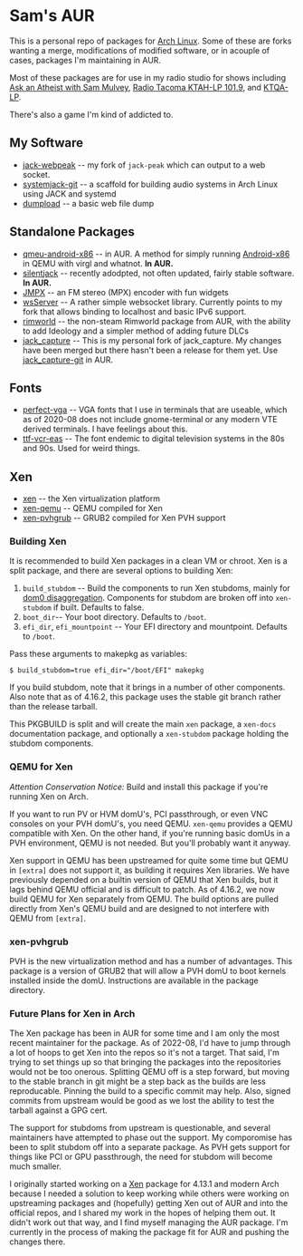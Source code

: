 # Sam's AUR

This is a personal repo of packages for [Arch Linux](http://archlinux.org).  Some of these are forks wanting a merge, modifications of modified software, or in acouple of cases, packages I'm maintaining in AUR.

Most of these packages are for use in my radio studio for shows including [Ask an Atheist with Sam Mulvey](https://atheist.radio), [Radio Tacoma KTAH-LP 101.9](http://radiotacoma.org), and [KTQA-LP](http://ktqa.org).

There's also a game I'm kind of addicted to.



## My Software
  * [jack-webpeak](https://github.com/refutationalist/jack-webpeak) -- my fork of `jack-peak` which can output to a web socket.
  * [systemjack-git](https://github.com/refutationalist/systemjack) -- a scaffold for building audio systems in Arch Linux using JACK and systemd
  * [dumpload](https://github.com/refutationalist/dumpload) -- a basic web file dump

## Standalone Packages

  * [qmeu-android-x86](https://aur.archlinux.org/packages/qemu-android-x86/) -- in AUR.  A method for simply running [Android-x86](http://android-x86.org) in QEMU with virgl and whatnot.  **In AUR.**
  * [silentjack](https://aur.archlinux.org/packages/silentjack) -- recently adodpted, not often updated, fairly stable software. **In AUR.**
  * [JMPX](http://jontio.zapto.org/hda1/paradise/jmpxencoder/jmpx.html) -- an FM stereo (MPX) encoder with fun widgets
  * [wsServer](https://github.com/Theldus/wsServer) -- A rather simple websocket library.   Currently points to my fork that allows binding to localhost and basic IPv6 support.
  * [rimworld](https://rimworldgame.com/) -- the non-steam Rimworld package from AUR, with the ability to add Ideology and a simpler method of adding future DLCs
  * [jack_capture](https://github.com/refutationalist/jack_capture) -- This is my personal fork of jack_capture.  My changes have been merged but there hasn't been a release for them yet.  Use [jack_capture-git](https://aur.archlinux.org/packages/jack_capture-git) in AUR.
  
## Fonts
  * [perfect-vga](http://laemeur.sdf.org/fonts/) -- VGA fonts that I use in terminals that are useable, which as of 2020-08 does not include gnome-terminal or any modern VTE derived terminals.  I have feelings about this.
  * [ttf-vcr-eas](https://www.fontzip.com/vcr-eas) -- The font endemic to digital television systems in the 80s and 90s.  Used for weird things.

 
## Xen

 * [xen](https://aur.archlinux.org/packages/xen/) -- the Xen virtualization platform 
 * [xen-qemu](https://qemu.org) -- QEMU compiled for Xen
 * [xen-pvhgrub](https://www.gnu.org/software/grub/) -- GRUB2 compiled for Xen PVH support

### Building Xen

It is recommended to build Xen packages in a clean VM or chroot.   Xen is a split package, and there are several options to building Xen:

  1) ``build_stubdom`` -- Build the components to run Xen stubdoms, mainly for [dom0 disaggregation](https://wiki.xenproject.org/wiki/Dom0_Disaggregation).  Components for stubdom are broken off into ``xen-stubdom`` if built.  Defaults to false.
  2) ``boot_dir``-- Your boot directory.  Defaults to ``/boot``.
  3) ``efi_dir``, ``efi_mountpoint`` -- Your EFI directory and mountpoint.   Defaults to ``/boot``.

Pass these arguments to makepkg as variables:

```
$ build_stubdom=true efi_dir="/boot/EFI" makepkg
```

If you build stubdom, note that it brings in a number of other components.   Also note that as of 4.16.2, this package uses the stable git branch rather than the release tarball.

This PKGBUILD is split and will create the main ``xen`` package, a ``xen-docs`` documentation package, and optionally a ``xen-stubdom`` package holding the stubdom components.


### QEMU for Xen

*Attention Conservation Notice:* Build and install this package if you're running Xen on Arch.

If you want to run PV or HVM domU's, PCI passthrough, or even VNC consoles on your PVH domU's, you need QEMU.  ``xen-qemu`` provides a QEMU compatible with Xen.   On the other hand, if you're running basic domUs in a PVH environment, QEMU is not needed.  But you'll probably want it anyway.

Xen support in QEMU has been upstreamed for quite some time but QEMU in ``[extra]`` does not support it, as building it requires Xen libraries.  We have previously depended on a builtin version of QEMU that Xen builds, but it lags behind QEMU official and is difficult to patch.  As of 4.16.2, we now build QEMU for Xen separately from QEMU.  The build options are pulled directly from Xen's QEMU build and are designed to not interfere with QEMU from ``[extra]``.


### xen-pvhgrub

PVH is the new virtualization method and has a number of advantages.  This package is a version of GRUB2 that will allow a PVH domU to boot kernels installed inside the domU.   Instructions are available in the package directory.

### Future Plans for Xen in Arch

The Xen package has been in AUR for some time and I am only the most recent maintainer for the package.  As of 2022-08, I'd have to jump through a lot of hoops to get Xen into the repos so it's not a target.  That said, I'm trying to set things up so that bringing the packages into the repositories would not be too onerous.  Splitting QEMU off is a step forward, but moving to the stable branch in git might be a step back as the builds are less reproducable.  Pinning the build to a specific commit may help.  Also, signed commits from upstream would be good as we lost the ability to test the tarball against a GPG cert.

The support for stubdoms from upstream is questionable, and several maintainers have attempted to phase out the support.  My comporomise has been to split stubdom off into a separate package.  As PVH gets support for things like PCI or GPU passthrough, the need for stubdom will become much smaller.


I originally started working on a [Xen](https://xenproject.org) package for 4.13.1 and modern Arch because I needed a solution to keep working while others were working on upstreaming packages and (hopefully) getting Xen out of AUR and into the official repos, and I shared my work in the hopes of helping them out.  It didn't work out that way, and I find myself managing the AUR package.  I'm currently in the process of making the package fit for AUR and pushing the changes there.

